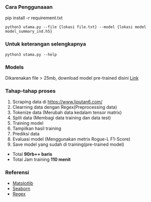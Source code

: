 ### Cara Penggunaaan

pip install -r requirement.txt
```
python3 utama.py --file {lokasi file.txt} --model {lokasi model model_summary_ind.h5}
```
### Untuk keterangan selengkapnya
```
python3 utama.py --help
```
### Models
Dikarenakan file > 25mb, download model pre-trained disini [Link](https://drive.google.com/drive/folders/1nMbqrzNenaCwjQUPqgtJqWPxbgbFAdYV)

### Tahap-tahap proses
1. Scraping data di https://www.liputan6.com/
2. Clearning data dengan Regex(Preprocessing data)
3. Tokenize data (Merubah data kedalam tensor matrix)
4. Split data (Membagi data training dan data test)
5. Training model
6. Tampilkan hasil training
7. Prediksi data
8. Evaluasi model (Menggunakan metrix Rogue-L F1-Score)
9. Save model yang sudah di training(pre-trained model)

- Total **90rb++ baris**
- Total Jam training **110 menit**

### Referensi
- [Matplotlib](https://matplotlib.org/)
- [Seaborn](https://seaborn.pydata.org/)
- [Regex](https://regexr.com/)
